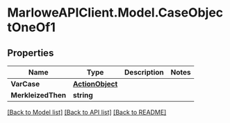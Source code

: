 # MarloweAPIClient.Model.CaseObjectOneOf1

## Properties

Name | Type | Description | Notes
------------ | ------------- | ------------- | -------------
**VarCase** | [**ActionObject**](ActionObject.md) |  | 
**MerkleizedThen** | **string** |  | 

[[Back to Model list]](../README.md#documentation-for-models) [[Back to API list]](../README.md#documentation-for-api-endpoints) [[Back to README]](../README.md)

